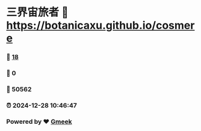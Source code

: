 # 三界宙旅者 :link: https://botanicaxu.github.io/cosmere 
### :page_facing_up: [18](https://botanicaxu.github.io/cosmere/tag.html) 
### :speech_balloon: 0 
### :hibiscus: 50562 
### :alarm_clock: 2024-12-28 10:46:47 
### Powered by :heart: [Gmeek](https://github.com/Meekdai/Gmeek)

